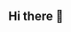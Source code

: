 ## Hi there 👋

<!--
**sanjukthasivakumar/sanjukthasivakumar** is a ✨ _special_ ✨ repository because its `README.md` (this file) appears on your GitHub profile.

Here are some ideas to get you started:

- 🔭 I’m currently working on react js web designing
- 🌱 I’m currently learning artifiial intelligence and data science
- 📫 How to reach me: sivasanjukthas@drngpit.ac.in
- 😄 Pronouns: she/her
- ⚡ Fun fact: I would always like explore various food varieties
-->
